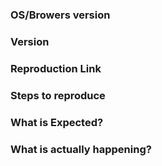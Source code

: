 ### OS/Browers version
<!-- macOS/Chrome 53 -->

### Version
<!-- 1.0.0 -->

### Reproduction Link
<!-- A minimal JSBin, JSFiddle, Codepen, or a GitHub repository that can reproduce the bug. -->
<!-- https://codepen.io/ -->
<!-- https://jsfiddle.net/ -->

### Steps to reproduce

### What is Expected?

### What is actually happening?